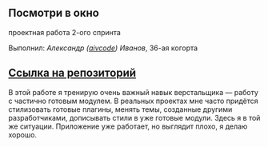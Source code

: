 ## Посмотри в окно 

проектная работа 2-ого спринта

Выполнил: *Александр ([aivcode](https://github.com/aivcode)) Иванов*, 36-ая когорта

[**Ссылка на репозиторий**](https://github.com/aivcode/posmotri_v_okno)
---

В этой работе я тренирую очень важный навык верстальщика — работу с частично готовым модулем. 
В реальных проектах мне часто придётся стилизовать готовые плагины, менять темы, созданные другими разработчиками, дописывать стили в уже готовые модули. Здесь я в той же ситуации. Приложение уже работает, но выглядит плохо, я делаю хорошо.

